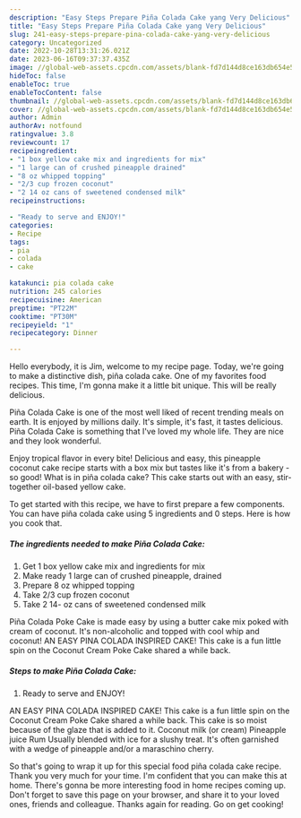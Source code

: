 ```yaml
---
description: "Easy Steps Prepare Piña Colada Cake yang Very Delicious"
title: "Easy Steps Prepare Piña Colada Cake yang Very Delicious"
slug: 241-easy-steps-prepare-pina-colada-cake-yang-very-delicious
category: Uncategorized
date: 2022-10-28T13:31:26.021Z
date: 2023-06-16T09:37:37.435Z
image: //global-web-assets.cpcdn.com/assets/blank-fd7d144d8ce163db654e5a02c40b08a2775adb7897d16e4062681dc7e1b2800f.png
hideToc: false
enableToc: true
enableTocContent: false
thumbnail: //global-web-assets.cpcdn.com/assets/blank-fd7d144d8ce163db654e5a02c40b08a2775adb7897d16e4062681dc7e1b2800f.png
cover: //global-web-assets.cpcdn.com/assets/blank-fd7d144d8ce163db654e5a02c40b08a2775adb7897d16e4062681dc7e1b2800f.png
author: Admin
authorAv: notfound
ratingvalue: 3.8
reviewcount: 17
recipeingredient:
- "1 box yellow cake mix and ingredients for mix"
- "1 large can of crushed pineapple drained"
- "8 oz whipped topping"
- "2/3 cup frozen coconut"
- "2 14 oz cans of sweetened condensed milk"
recipeinstructions:

- "Ready to serve and ENJOY!"
categories:
- Recipe
tags:
- pia
- colada
- cake

katakunci: pia colada cake 
nutrition: 245 calories
recipecuisine: American
preptime: "PT22M"
cooktime: "PT30M"
recipeyield: "1"
recipecategory: Dinner

---
```



Hello everybody, it is Jim, welcome to my recipe page. Today, we're going to make a distinctive dish, piña colada cake. One of my favorites food recipes. This time, I'm gonna make it a little bit unique. This will be really delicious.

Piña Colada Cake is one of the most well liked of recent trending meals on earth. It is enjoyed by millions daily. It's simple, it's fast, it tastes delicious. Piña Colada Cake is something that I've loved my whole life. They are nice and they look wonderful.

Enjoy tropical flavor in every bite! Delicious and easy, this pineapple coconut cake recipe starts with a box mix but tastes like it&#39;s from a bakery - so good! What is in piña colada cake? This cake starts out with an easy, stir-together oil-based yellow cake.


To get started with this recipe, we have to first prepare a few components. You can have piña colada cake using 5 ingredients and 0 steps. Here is how you cook that.

<!--inarticleads1-->

##### The ingredients needed to make Piña Colada Cake:

1. Get 1 box yellow cake mix and ingredients for mix
1. Make ready 1 large can of crushed pineapple, drained
1. Prepare 8 oz whipped topping
1. Take 2/3 cup frozen coconut
1. Take 2 14- oz cans of sweetened condensed milk


Piña Colada Poke Cake is made easy by using a butter cake mix poked with cream of coconut. It&#39;s non-alcoholic and topped with cool whip and coconut! AN EASY PINA COLADA INSPIRED CAKE! This cake is a fun little spin on the Coconut Cream Poke Cake shared a while back. 

<!--inarticleads2-->

##### Steps to make Piña Colada Cake:


1. Ready to serve and ENJOY!

AN EASY PINA COLADA INSPIRED CAKE! This cake is a fun little spin on the Coconut Cream Poke Cake shared a while back. This cake is so moist because of the glaze that is added to it. Coconut milk (or cream) Pineapple juice Rum Usually blended with ice for a slushy treat. It&#39;s often garnished with a wedge of pineapple and/or a maraschino cherry. 

So that's going to wrap it up for this special food piña colada cake recipe. Thank you very much for your time. I'm confident that you can make this at home. There's gonna be more interesting food in home recipes coming up. Don't forget to save this page on your browser, and share it to your loved ones, friends and colleague. Thanks again for reading. Go on get cooking!
